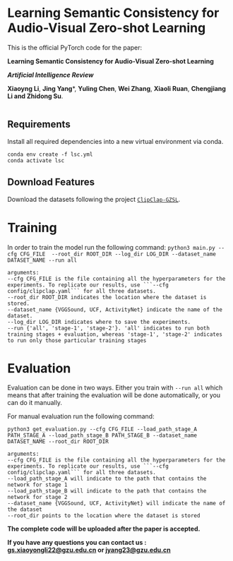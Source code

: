# Learning Semantic Consistency for Audio-Visual Zero-shot Learning

This is the official PyTorch code for the paper:

**Learning Semantic Consistency for Audio-Visual Zero-shot Learning**

***Artificial Intelligence Review***

**Xiaoyng Li**, **Jing Yang***, **Yuling Chen**, **Wei Zhang**,  **Xiaoli Ruan**, **Chengjiang Li and Zhidong Su**.

<p align="center">
  <img src="img/introduction.jpg"alt="" align=center />
</p>

## Requirements
Install all required dependencies into a new virtual environment via conda.
```shell
conda env create -f lsc.yml
conda activate lsc
```


## Download Features

Download the datasets following the project [```ClipClap-GZSL```](https://github.com/dkurzend/ClipClap-GZSL).


# Training
In order to train the model run the following command:
```python3 main.py --cfg CFG_FILE  --root_dir ROOT_DIR --log_dir LOG_DIR --dataset_name DATASET_NAME --run all```

```
arguments:
--cfg CFG_FILE is the file containing all the hyperparameters for the experiments. To replicate our results, use ```--cfg config/clipclap.yaml``` for all three datasets.
--root_dir ROOT_DIR indicates the location where the dataset is stored.
--dataset_name {VGGSound, UCF, ActivityNet} indicate the name of the dataset.
--log_dir LOG_DIR indicates where to save the experiments.
--run {'all', 'stage-1', 'stage-2'}. 'all' indicates to run both training stages + evaluation, whereas 'stage-1', 'stage-2' indicates to run only those particular training stages
```


# Evaluation

Evaluation can be done in two ways. Either you train with ```--run all``` which means that after training the evaluation will be done automatically, or you can do it manually.

For manual evaluation run the following command:

```python3 get_evaluation.py --cfg CFG_FILE --load_path_stage_A PATH_STAGE_A --load_path_stage_B PATH_STAGE_B --dataset_name DATASET_NAME --root_dir ROOT_DIR```

```
arguments:
--cfg CFG_FILE is the file containing all the hyperparameters for the experiments. To replicate our results, use ```--cfg config/clipclap.yaml``` for all three datasets.
--load_path_stage_A will indicate to the path that contains the network for stage 1
--load_path_stage_B will indicate to the path that contains the network for stage 2
--dataset_name {VGGSound, UCF, ActivityNet} will indicate the name of the dataset
--root_dir points to the location where the dataset is stored
```

**The complete code will be uploaded after the paper is accepted.**

**If you have any questions you can contact us : gs.xiaoyongli22@gzu.edu.cn or jyang23@gzu.edu.cn**